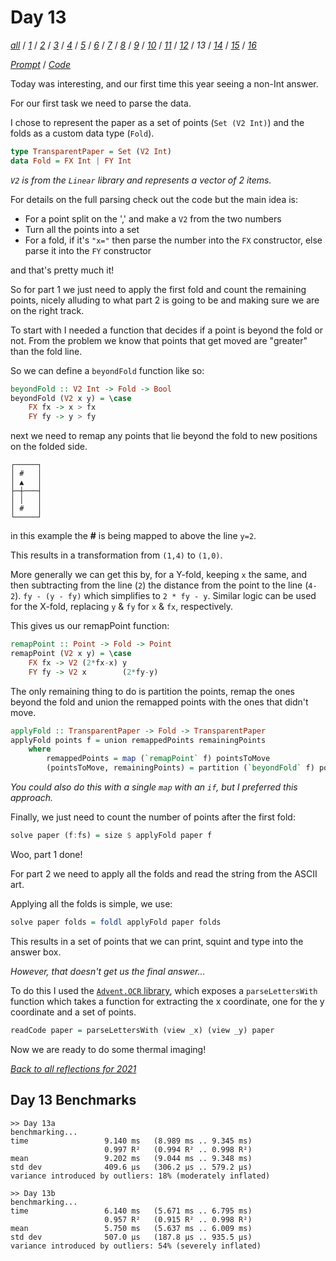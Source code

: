 Day 13
===

<!--
This section is generated and compiled by the build script at ./Build.hs from
the file `./reflections/day13.md`.  If you want to edit this, edit
that file instead!
-->

*[all][reflections]* / *[1][day01]* / *[2][day02]* / *[3][day03]* / *[4][day04]* / *[5][day05]* / *[6][day06]* / *[7][day07]* / *[8][day08]* / *[9][day09]* / *[10][day10]* / *[11][day11]* / *[12][day12]* / *13* / *[14][day14]* / *[15][day15]* / *[16][day16]*

[reflections]: https://github.com/egnwd/advent/blob/main/reflections.md
[day01]: https://github.com/egnwd/advent/blob/2021/reflections-out/day01.md
[day02]: https://github.com/egnwd/advent/blob/2021/reflections-out/day02.md
[day03]: https://github.com/egnwd/advent/blob/2021/reflections-out/day03.md
[day04]: https://github.com/egnwd/advent/blob/2021/reflections-out/day04.md
[day05]: https://github.com/egnwd/advent/blob/2021/reflections-out/day05.md
[day06]: https://github.com/egnwd/advent/blob/2021/reflections-out/day06.md
[day07]: https://github.com/egnwd/advent/blob/2021/reflections-out/day07.md
[day08]: https://github.com/egnwd/advent/blob/2021/reflections-out/day08.md
[day09]: https://github.com/egnwd/advent/blob/2021/reflections-out/day09.md
[day10]: https://github.com/egnwd/advent/blob/2021/reflections-out/day10.md
[day11]: https://github.com/egnwd/advent/blob/2021/reflections-out/day11.md
[day12]: https://github.com/egnwd/advent/blob/2021/reflections-out/day12.md
[day14]: https://github.com/egnwd/advent/blob/2021/reflections-out/day14.md
[day15]: https://github.com/egnwd/advent/blob/2021/reflections-out/day15.md
[day16]: https://github.com/egnwd/advent/blob/2021/reflections-out/day16.md

*[Prompt][d13p]* / *[Code][d13g]*

[d13p]: https://adventofcode.com/2021/day/13
[d13g]: https://github.com/egnwd/advent/blob/main/src/AOC/Challenge/Day13.hs

Today was interesting, and our first time this year seeing a non-Int answer.

For our first task we need to parse the data.

I chose to represent the paper as a set of points (`Set (V2 Int)`) and the folds as a custom data type (`Fold`).

```haskell
type TransparentPaper = Set (V2 Int)
data Fold = FX Int | FY Int
```

_`V2` is from the `Linear` library and represents a vector of 2 items._

For details on the full parsing check out the code but the main idea is:
 - For a point split on the ',' and make a `V2` from the two numbers
 - Turn all the points into a set
 - For a fold, if it's `"x="` then parse the number into the `FX` constructor, else parse it into the `FY` constructor

and that's pretty much it!

So for part 1 we just need to apply the first fold and count the remaining points,
nicely alluding to what part 2 is going to be and making sure we are on the right track.

To start with I needed a function that decides if a point is beyond the fold or not.
From the problem we know that points that get moved are "greater" than the fold line.

So we can define a `beyondFold` function like so:

```haskell
beyondFold :: V2 Int -> Fold -> Bool
beyondFold (V2 x y) = \case
    FX fx -> x > fx
    FY fy -> y > fy
```

next we need to remap any points that lie beyond the fold to new positions on the folded side.

```
┌─────┐
│ #   │
│ ▲   │
├─┼───┤
│ │   │
│ #   │
└─────┘
```

in this example the **#** is being mapped to above the line `y=2`.

This results in a transformation from `(1,4)` to `(1,0)`.

More generally we can get this by, for a Y-fold, keeping `x` the same,
and then subtracting from the line (`2`) the distance from the point to the line (`4-2`).
`fy - (y - fy)` which simplifies to `2 * fy - y`.
Similar logic can be used for the X-fold, replacing `y` & `fy` for `x` & `fx`, respectively.

This gives us our remapPoint function:

```haskell
remapPoint :: Point -> Fold -> Point
remapPoint (V2 x y) = \case
    FX fx -> V2 (2*fx-x) y
    FY fy -> V2 x        (2*fy-y)
```

The only remaining thing to do is partition the points, remap the ones beyond the fold and union the remapped points with the ones that didn't move.

```haskell
applyFold :: TransparentPaper -> Fold -> TransparentPaper
applyFold points f = union remappedPoints remainingPoints
    where
        remappedPoints = map (`remapPoint` f) pointsToMove
        (pointsToMove, remainingPoints) = partition (`beyondFold` f) points
```

_You could also do this with a single `map` with an `if`, but I preferred this approach._

Finally, we just need to count the number of points after the first fold:

```haskell
solve paper (f:fs) = size $ applyFold paper f
```

Woo, part 1 done!

For part 2 we need to apply all the folds and read the string from the ASCII art.

Applying all the folds is simple, we use:

```haskell
solve paper folds = foldl applyFold paper folds
```

This results in a set of points that we can print, squint and type into the answer box.

_However, that doesn't get us the final answer..._

To do this I used the [`Advent.OCR` library](https://github.com/mstksg/advent-of-code-ocr),
which exposes a `parseLettersWith` function which takes a function for extracting the x coordinate, one for the y coordinate and a set of points.

```haskell
readCode paper = parseLettersWith (view _x) (view _y) paper
```

Now we are ready to do some thermal imaging!


*[Back to all reflections for 2021][reflections]*

## Day 13 Benchmarks

```
>> Day 13a
benchmarking...
time                 9.140 ms   (8.989 ms .. 9.345 ms)
                     0.997 R²   (0.994 R² .. 0.998 R²)
mean                 9.202 ms   (9.044 ms .. 9.348 ms)
std dev              409.6 μs   (306.2 μs .. 579.2 μs)
variance introduced by outliers: 18% (moderately inflated)

>> Day 13b
benchmarking...
time                 6.140 ms   (5.671 ms .. 6.795 ms)
                     0.957 R²   (0.915 R² .. 0.998 R²)
mean                 5.750 ms   (5.637 ms .. 6.009 ms)
std dev              507.0 μs   (187.8 μs .. 935.5 μs)
variance introduced by outliers: 54% (severely inflated)
```
